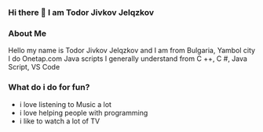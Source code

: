 ### Hi there 👋 I am Todor Jivkov Jelqzkov

<!--
**froozen34/froozen34** is a ✨ _special_ ✨ repository because its `README.md` (this file) appears on your GitHub profile.

Here are some ideas to get you started:

- 🔭 I’m currently working on ...
- 🌱 I’m currently learning ...
- 👯 I’m looking to collaborate on ...
- 🤔 I’m looking for help with ...
- 💬 Ask me about ...
- 📫 How to reach me: ...
- 😄 Pronouns: ...
- ⚡ Fun fact: ...
-->

### About Me
Hello my name is Todor Jivkov Jelqzkov and I am from Bulgaria, Yambol city I do Onetap.com Java scripts I generally understand from C ++, C #, Java Script, VS Code

### What do i do for fun?
- i love listening to Мusic a lot
- i love helping people with programming
- i like to watch a lot of TV


